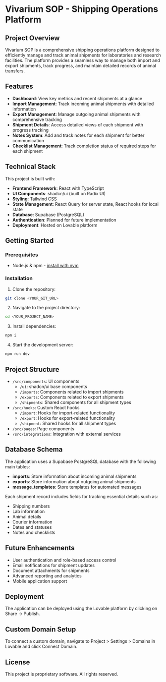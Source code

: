 
# Vivarium SOP - Shipping Operations Platform

## Project Overview

Vivarium SOP is a comprehensive shipping operations platform designed to efficiently manage and track animal shipments for laboratories and research facilities. The platform provides a seamless way to manage both import and export shipments, track progress, and maintain detailed records of animal transfers.

## Features

- **Dashboard**: View key metrics and recent shipments at a glance
- **Import Management**: Track incoming animal shipments with detailed information
- **Export Management**: Manage outgoing animal shipments with comprehensive tracking
- **Shipment Details**: Access detailed views of each shipment with progress tracking
- **Notes System**: Add and track notes for each shipment for better communication
- **Checklist Management**: Track completion status of required steps for each shipment

## Technical Stack

This project is built with:

- **Frontend Framework**: React with TypeScript
- **UI Components**: shadcn/ui (built on Radix UI)
- **Styling**: Tailwind CSS
- **State Management**: React Query for server state, React hooks for local state
- **Database**: Supabase (PostgreSQL)
- **Authentication**: Planned for future implementation
- **Deployment**: Hosted on Lovable platform

## Getting Started

### Prerequisites

- Node.js & npm - [install with nvm](https://github.com/nvm-sh/nvm#installing-and-updating)

### Installation

1. Clone the repository:
```sh
git clone <YOUR_GIT_URL>
```

2. Navigate to the project directory:
```sh
cd <YOUR_PROJECT_NAME>
```

3. Install dependencies:
```sh
npm i
```

4. Start the development server:
```sh
npm run dev
```

## Project Structure

- `/src/components`: UI components
  - `/ui`: shadcn/ui base components
  - `/imports`: Components related to import shipments
  - `/exports`: Components related to export shipments
  - `/shipments`: Shared components for all shipment types
- `/src/hooks`: Custom React hooks
  - `/import`: Hooks for import-related functionality
  - `/export`: Hooks for export-related functionality
  - `/shipment`: Shared hooks for all shipment types
- `/src/pages`: Page components
- `/src/integrations`: Integration with external services

## Database Schema

The application uses a Supabase PostgreSQL database with the following main tables:

- **imports**: Store information about incoming animal shipments
- **exports**: Store information about outgoing animal shipments
- **message_templates**: Store templates for automated messages

Each shipment record includes fields for tracking essential details such as:
- Shipping numbers
- Lab information
- Animal details
- Courier information
- Dates and statuses
- Notes and checklists

## Future Enhancements

- User authentication and role-based access control
- Email notifications for shipment updates
- Document attachments for shipments
- Advanced reporting and analytics
- Mobile application support

## Deployment

The application can be deployed using the Lovable platform by clicking on Share -> Publish.

## Custom Domain Setup

To connect a custom domain, navigate to Project > Settings > Domains in Lovable and click Connect Domain.

## License

This project is proprietary software. All rights reserved.
